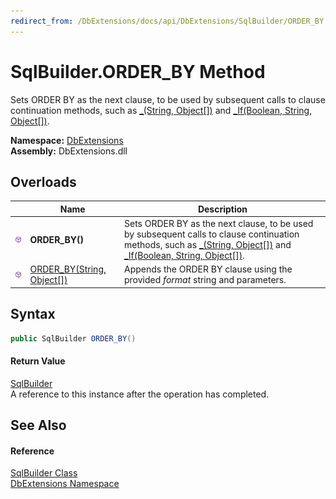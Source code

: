 ```yaml
---
redirect_from: /DbExtensions/docs/api/DbExtensions/SqlBuilder/ORDER_BY.html
---
```


SqlBuilder.ORDER_BY Method
==========================
Sets ORDER BY as the next clause, to be used by subsequent calls to clause continuation methods, such as [_(String, Object[])][1] and [_If(Boolean, String, Object[])][2].
  
**Namespace:** [DbExtensions][3]  
**Assembly:** DbExtensions.dll

Overloads
---------

|                  | Name                            | Description                                                                                                                                                                |
| ---------------- | ------------------------------- | -------------------------------------------------------------------------------------------------------------------------------------------------------------------------- |
| ![Public method] | **ORDER_BY()**                  | Sets ORDER BY as the next clause, to be used by subsequent calls to clause continuation methods, such as [_(String, Object[])][1] and [_If(Boolean, String, Object[])][2]. |
| ![Public method] | [ORDER_BY(String, Object[])][4] | Appends the ORDER BY clause using the provided *format* string and parameters.                                                                                             |


Syntax
------

```csharp
public SqlBuilder ORDER_BY()
```

#### Return Value
[SqlBuilder][5]  
A reference to this instance after the operation has completed.

See Also
--------

#### Reference
[SqlBuilder Class][5]  
[DbExtensions Namespace][3]  

[1]: _.md
[2]: _If.md
[3]: ../README.md
[4]: ORDER_BY_1.md
[5]: README.md
[Public method]: ../../icons/pubmethod.svg "Public method"